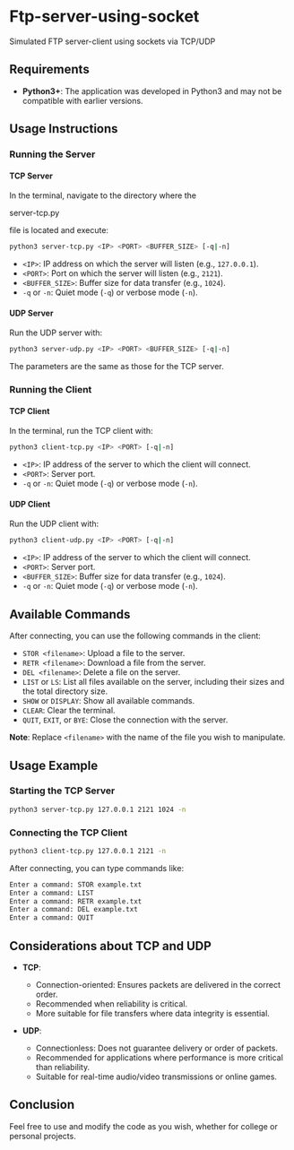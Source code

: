 # Ftp-server-using-socket
Simulated FTP server-client using sockets via TCP/UDP

## Requirements

- **Python3+**: The application was developed in Python3 and may not be compatible with earlier versions.

## Usage Instructions

### Running the Server

#### TCP Server

In the terminal, navigate to the directory where the 

server-tcp.py

 file is located and execute:

```bash
python3 server-tcp.py <IP> <PORT> <BUFFER_SIZE> [-q|-n]
```

- `<IP>`: IP address on which the server will listen (e.g., `127.0.0.1`).
- `<PORT>`: Port on which the server will listen (e.g., `2121`).
- `<BUFFER_SIZE>`: Buffer size for data transfer (e.g., `1024`).
- `-q` or `-n`: Quiet mode (`-q`) or verbose mode (`-n`).

#### UDP Server

Run the UDP server with:

```bash
python3 server-udp.py <IP> <PORT> <BUFFER_SIZE> [-q|-n]
```

The parameters are the same as those for the TCP server.

### Running the Client

#### TCP Client

In the terminal, run the TCP client with:

```bash
python3 client-tcp.py <IP> <PORT> [-q|-n]
```

- `<IP>`: IP address of the server to which the client will connect.
- `<PORT>`: Server port.
- `-q` or `-n`: Quiet mode (`-q`) or verbose mode (`-n`).

#### UDP Client

Run the UDP client with:

```bash
python3 client-udp.py <IP> <PORT> [-q|-n]
```

- `<IP>`: IP address of the server to which the client will connect.
- `<PORT>`: Server port.
- `<BUFFER_SIZE>`: Buffer size for data transfer (e.g., `1024`).
- `-q` or `-n`: Quiet mode (`-q`) or verbose mode (`-n`).

## Available Commands

After connecting, you can use the following commands in the client:

- `STOR <filename>`: Upload a file to the server.
- `RETR <filename>`: Download a file from the server.
- `DEL <filename>`: Delete a file on the server.
- `LIST` or `LS`: List all files available on the server, including their sizes and the total directory size.
- `SHOW` or `DISPLAY`: Show all available commands.
- `CLEAR`: Clear the terminal.
- `QUIT`, `EXIT`, or `BYE`: Close the connection with the server.

**Note**: Replace `<filename>` with the name of the file you wish to manipulate.

## Usage Example

### Starting the TCP Server

```bash
python3 server-tcp.py 127.0.0.1 2121 1024 -n
```

### Connecting the TCP Client

```bash
python3 client-tcp.py 127.0.0.1 2121 -n
```

After connecting, you can type commands like:

```bash
Enter a command: STOR example.txt
Enter a command: LIST
Enter a command: RETR example.txt
Enter a command: DEL example.txt
Enter a command: QUIT
```

## Considerations about TCP and UDP

- **TCP**:
  - Connection-oriented: Ensures packets are delivered in the correct order.
  - Recommended when reliability is critical.
  - More suitable for file transfers where data integrity is essential.

- **UDP**:
  - Connectionless: Does not guarantee delivery or order of packets.
  - Recommended for applications where performance is more critical than reliability.
  - Suitable for real-time audio/video transmissions or online games.

## Conclusion

Feel free to use and modify the code as you wish, whether for college or personal projects.
